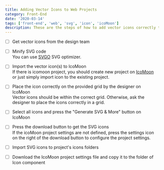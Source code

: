 ```yaml
---
title: Adding Vector Icons to Web Projects
category: Front-End
date: '2020-03-14'
tags: ['front-end', 'web', 'svg', 'icon', 'icoMoon']
description: These are the steps of how to add vector icons correctly to a web project assumed that the project is utilizing SVG sprite.
---
```


- [ ] Get vector icons from the design team

- [ ] Minify SVG code  
You can use [SVGO](https://jakearchibald.github.io/svgomg/) SVG optimizer.

- [ ] Import the vector icon(s) to IcoMoon  
If there is icomoon project, you should create new project on [IcoMoon](https://icomoon.io/app/#/projects) or just simply import icon to the existing project.

- [ ] Place the icon correctly on the provided grid by the designer on IcoMoon  
Vector icons should be within the correct grid. Otherwise, ask the designer to place the icons correctly in a grid.

- [ ] Select all icons and press the "Generate SVG & More" button on IcoMoon

- [ ] Press the download button to get the SVG icons  
If the icoMoon project settings are not defined, press the settings icon on the right of the download button to configure the project settings.

- [ ] Import SVG icons to project's icons folders

- [ ] Download the IcoMoon project settings file and copy it to the folder of Icon component
